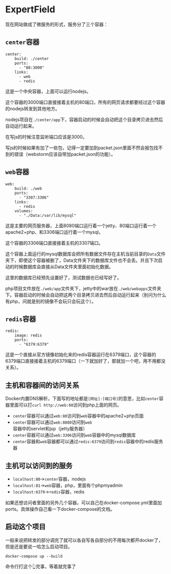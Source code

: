# ExpertField

现在网站做成了微服务的形式，服务分了三个容器：

## `center`容器

```docker-compose
center:
    build: ./center
    ports:
      - "80:3000"
    links:
      - web
      - redis
```

这是一个中央容器，上面可以运行nodejs。

这个容器的3000端口直接接着主机的80端口，所有的网页请求都要经过这个容器的nodejs转发到其他地方。

nodejs项目在`./center/app`下，容器启动的时候会自动把这个目录拷贝进去然后自动运行起来。

在写js的时候注意监听端口应该是3000。

写js的时候如果有加了一些包，记得一定要加到packet.json里面不然会报包找不到的错误（webstorm应该自带加packet.json的功能）。

## `web`容器

```docker-compose
web:
    build: ./web
    ports:
      - "3307:3306"
    links:
      - redis
    volumes:
      - "./Data:/var/lib/mysql"
```

这是主要的网页服务器，上面8080端口运行着一个jetty、80端口运行着一个apache2+php、和3306端口运行着一个mysql。

这个容器的3306端口直接接着主机的3307端口。

这个容器上面运行的mysql数据库会把所有数据文件存在主机当前目录的`Data`文件夹下，即使这个容器被删了，Data文件夹下的数据库文件也不会丢。并且下次启动的时候数据库会直接从Data文件夹里面初始化数据。

这里的数据库已经预先设置好了，测试数据也已经写好了。

php项目文件放在`./web/app`文件夹下，jetty中的war放在`./web/webapps`文件夹下。容器启动的时候会自动把这两个目录拷贝进去然后自动运行起来（别问为什么有php，问就是别的镜像不会玩只会玩这个）。

## `redis`容器

```docker-compose
redis:
    image: redis
    ports:
      - "6379:6379"
```

这是一个直接从官方镜像初始化来的redis容器运行在6379端口，这个容器的6379端口直接接着主机的6379端口（一下就加好了，那就加一个吧，用不用都没关系）。

## 主机和容器间的访问关系

Docker内置DNS解析，下面写的地址都是`[网址]:[端口号]`的意思，比如`center`容器里面可以打`curl http://web:80`访问到php上面的网页。

* `center`容器可以通过`web:80`访问到`web`容器中的apache2+php页面
* `center`容器可以通过`web:8080`访问到`web`容器中的servlet和jsp（jetty服务器）
* `center`容器可以通过`web:3306`访问到`web`容器中的mysql数据库
* `center`容器和`web`容器都可以通过`redis:6379`访问到`redis`容器中的redis服务器

## 主机可以访问到的服务

* `localhost:80`->`center`容器，nodejs
* `localhost:81`->`web`容器，php，里面有个phpmyadmin
* `localhost:6379`->`redis`容器，redis

如果还想访问者里面的另外几个容器，可以自己在docker-compose.yml里面加ports。具体操作自己看一下docker-compose的文档。

## 启动这个项目

一般来说把转发的部分调完了就可以各自写各自部分的不用每次都开docker了，但是还是要说一哈怎么启动项目。

    docker-compose up --build

命令行打这个👆完事，等着就完事了
